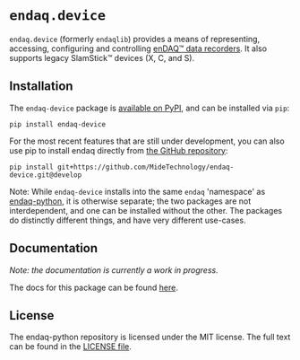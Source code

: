 # `endaq.device`
`endaq.device` (formerly `endaqlib`) provides a means of representing, accessing, configuring
and controlling [enDAQ™ data
recorders](https://endaq.com/collections/endaq-shock-recorders-vibration-data-logger-sensors).
It also supports legacy SlamStick™ devices (X, C, and S).

## Installation

The `endaq-device` package is [available on
PyPI](https://pypi.org/project/endaq-device/), and can be installed via
`pip`:

    pip install endaq-device

For the most recent features that are still under development, you can
also use <span class="title-ref">pip</span> to install endaq directly
from [the GitHub
repository](https://github.com/MideTechnology/endaq-device/):

    pip install git+https://github.com/MideTechnology/endaq-device.git@develop

Note: While `endaq-device` installs into the same `endaq` 'namespace' as
[endaq-python](https://docs.endaq.com/en/latest/index.html), it is
otherwise separate; the two packages are not interdependent, and one can
be installed without the other. The packages do distinctly different
things, and have very different use-cases.

## Documentation
*Note: the documentation is currently a work in progress.*

The docs for this package can be found [here](https://mide-technology-endaq-device.readthedocs-hosted.com/en/latest/).

## License

The endaq-python repository is licensed under the MIT license. The full text can be found in the [LICENSE file](https://github.com/MideTechnology/endaq-python/blob/main/LICENSE).

